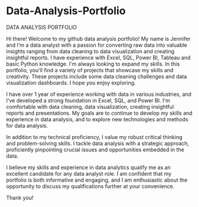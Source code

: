 # Data-Analysis-Portfolio
DATA ANALYSIS PORTFOLIO

Hi there! Welcome to my github data analysis portfolio! My name is Jennifer and I'm a data analyst with a passion for converting raw data into valuable insights ranging from data cleaning to data visualization and creating insightful reports. I have experience with Excel, SQL, Power BI, Tableau and basic Python knowledge. I'm always looking to expand my skills. In this portfolio, you'll find a variety of projects that showcase my skills and creativity. These projects include some data cleaning challenges and data visualization dashboards. I hope you enjoy exploring.

I have over 1 year of experience working with data in various industries, and I've developed a strong foundation in Excel, SQL, and Power BI. I'm comfortable with data cleaning, data visualization, creating insightful reports and presentations. My goals are to continue to develop my skills and experience in data analysis, and to explore new technologies and methods for data analysis.

In addition to my technical proficiency, I value my robust critical thinking and problem-solving skills. I tackle data analysis with a strategic approach, proficiently pinpointing crucial issues and opportunities embedded in the data.

I believe my skills and experience in data analytics qualify me as an excellent candidate for any data analyst role. I am confident that my portfolio is both informative and engaging, and I am enthusiastic about the opportunity to discuss my qualifications further at your convenience.

Thank you!
